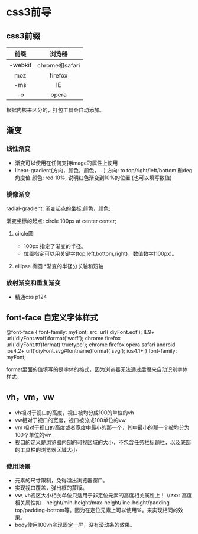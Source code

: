 # css3前导

## css3前缀

前缀 | 浏览器 |
:-: |:-: |
-webkit | chrome和safari |
moz | firefox |
-ms | IE |
-o | opera|
根据内核来区分的，打包工具会自动添加。

## 渐变

### 线性渐变

* 渐变可以使用在任何支持image的属性上使用
* linear-gradient(方向，颜色，颜色，...)
方向: to top/right/left/bottom 和deg角度值
颜色: red 10%, 说明红色渐变到10%的位置 (也可以填写数值)

### 镜像渐变

radial-gradient: 渐变起点的坐标,颜色，颜色;

渐变坐标的起点: circle 100px at center center;

1. circle圆
   * 100px 指定了渐变的半径。
   * 位置指定可以用关键字(top,left,bottom,right)，数值数字(100px)。

2. ellipse 椭圆
   *渐变的半径分长轴和短轴

### 放射渐变和重复渐变

* 精通css p124

## font-face 自定义字体样式

@font-face {
    font-family: myFont;
    src: url('diyFont.eot');  IE9+
    url('diyFont.woff)format('woff');  chrome firefox
    url('diyFont.ttf)format('truetype');  chrome firefox opera safari android ios4.2+
    url('diyFont.svg#fontname)format('svg');   ios4.1+
}
font-family: myFont;

format里面的值填写的是字体的格式，因为浏览器无法通过后缀来自动识别字体样式。

## vh，vm，vw

* vh相对于视口的高度，视口被均分成100的单位的vh
* vw相对于视口的宽度，视口被分成100单位的vw
* vm 相对于视口的高度或者宽度中最小的那一个，其中最小的那一个被均分为100个单位的vm
* 视口的定义是浏览器内部的可视区域的大小，不包含任务栏标题栏，以及底部的工具栏的浏览器区域大小

### 使用场景

* 元素的尺寸限制，免得溢出浏览器窗口。
* 实现视口覆盖，弹出框的蒙版。
* vw, vh视区大小相关单位只适用于非定位元素的高度相关属性上！ //zxx: 高度相关属性如 – height/min-height/max-height/line-height/padding-top/padding-bottom等。因为在定位元素上可以使用%。来实现相同的效果。
* body使用100vh实现固定一屏，没有滚动条的效果。
